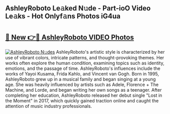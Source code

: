 ## AshleyRoboto Le𝚊ked N𝚞de - Part-ioO Video Le𝚊ks - Hot Onlyf𝚊ns Photos iG4ua

# <h2><a href="http://ab62353.deff.icu/?id=AshleyRoboto">🔗 New 👉🔴 AshleyRoboto VIDEO Photos</a></h2>

[![AshleyRoboto N𝚞des](https://i.imgur.com/rIISA9y.gif)](http://ab62353.deff.icu/?id=AshleyRoboto)
AshleyRoboto's artistic style is characterized by her use of vibrant colors, intricate patterns, and thought-provoking themes. Her works often explore the human condition, examining topics such as identity, emotions, and the passage of time. AshleyRoboto's influences include the works of Yayoi Kusama, Frida Kahlo, and Vincent van Gogh. Born in 1995, AshleyRoboto grew up in a musical family and began singing at a young age. She was heavily influenced by artists such as Adele, Florence + The Machine, and Lorde, and began writing her own songs as a teenager. After completing her education, AshleyRoboto released her debut single "Lost in the Moment" in 2017, which quickly gained traction online and caught the attention of music industry professionals.
